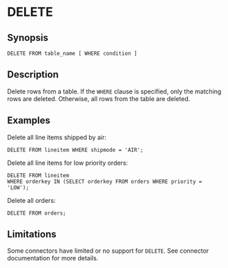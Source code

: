 # DELETE

## Synopsis

``` text
DELETE FROM table_name [ WHERE condition ]
```

## Description

Delete rows from a table. If the `WHERE` clause is specified, only the
matching rows are deleted. Otherwise, all rows from the table are
deleted.

## Examples

Delete all line items shipped by air:

    DELETE FROM lineitem WHERE shipmode = 'AIR';

Delete all line items for low priority orders:

    DELETE FROM lineitem
    WHERE orderkey IN (SELECT orderkey FROM orders WHERE priority = 'LOW');

Delete all orders:

    DELETE FROM orders;

## Limitations

Some connectors have limited or no support for `DELETE`. See connector
documentation for more details.
